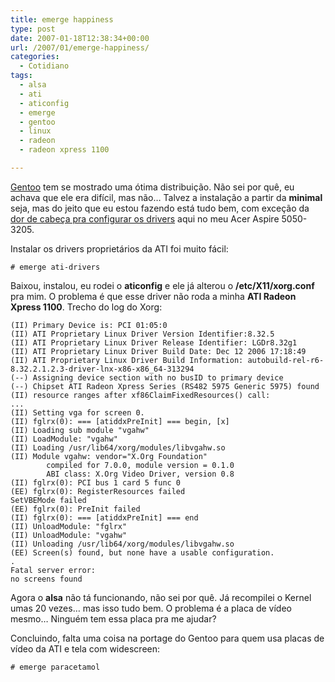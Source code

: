 ```yaml
---
title: emerge happiness
type: post
date: 2007-01-18T12:38:34+00:00
url: /2007/01/emerge-happiness/
categories:
  - Cotidiano
tags:
  - alsa
  - ati
  - aticonfig
  - emerge
  - gentoo
  - linux
  - radeon
  - radeon xpress 1100

---
```

[Gentoo][1] tem se mostrado uma ótima distribuição. Não sei por quê, eu achava que ele era difícil, mas não… Talvez a instalação a partir da **minimal** seja, mas do jeito que eu estou fazendo está tudo bem, com exceção da [dor de cabeça pra configurar os drivers][2] aqui no meu Acer Aspire 5050-3205.

Instalar os drivers proprietários da ATI foi muito fácil:

```
# emerge ati-drivers
```

Baixou, instalou, eu rodei o **aticonfig** e ele já alterou o **/etc/X11/xorg.conf** pra mim. O problema é que esse driver não roda a minha **ATI Radeon Xpress 1100**. Trecho do log do Xorg:

```
(II) Primary Device is: PCI 01:05:0
(II) ATI Proprietary Linux Driver Version Identifier:8.32.5
(II) ATI Proprietary Linux Driver Release Identifier: LGDr8.32g1
(II) ATI Proprietary Linux Driver Build Date: Dec 12 2006 17:18:49
(II) ATI Proprietary Linux Driver Build Information: autobuild-rel-r6-8.32.2.1.2.3-driver-lnx-x86-x86_64-313294
(--) Assigning device section with no busID to primary device
(--) Chipset ATI Radeon Xpress Series (RS482 5975 Generic 5975) found
(II) resource ranges after xf86ClaimFixedResources() call:
...
(II) Setting vga for screen 0.
(II) fglrx(0): === [atiddxPreInit] === begin, [x]
(II) Loading sub module "vgahw"
(II) LoadModule: "vgahw"
(II) Loading /usr/lib64/xorg/modules/libvgahw.so
(II) Module vgahw: vendor="X.Org Foundation"
        compiled for 7.0.0, module version = 0.1.0
        ABI class: X.Org Video Driver, version 0.8
(II) fglrx(0): PCI bus 1 card 5 func 0
(EE) fglrx(0): RegisterResources failed
SetVBEMode failed
(EE) fglrx(0): PreInit failed
(II) fglrx(0): === [atiddxPreInit] === end
(II) UnloadModule: "fglrx"
(II) UnloadModule: "vgahw"
(II) Unloading /usr/lib64/xorg/modules/libvgahw.so
(EE) Screen(s) found, but none have a usable configuration.
.
Fatal server error:
no screens found
```

Agora o **alsa** não tá funcionando, não sei por quê. Já recompilei o Kernel umas 20 vezes… mas isso tudo bem. O problema é a placa de vídeo mesmo… Ninguém tem essa placa pra me ajudar?

Concluindo, falta uma coisa na portage do Gentoo para quem usa placas de vídeo da ATI e tela com widescreen:

```
# emerge paracetamol
```

 [1]: http://www.gentoo.org/
 [2]: http://tiagomadeira.net/2007/01/16/dor-de-cabeca/

